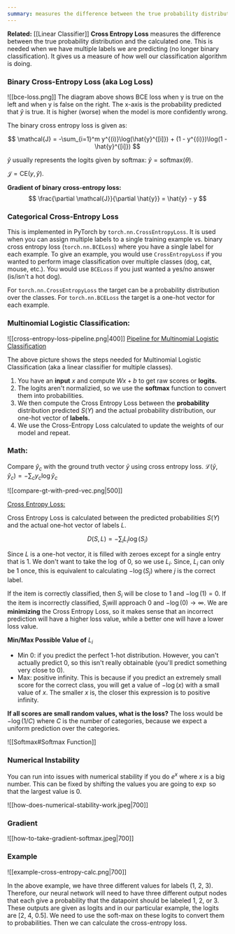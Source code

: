 ```yaml
---
summary: measures the difference between the true probability distribution and the calculated one.
---
```


**Related:** [[Linear Classifier]]
**Cross Entropy Loss** measures the difference between the true probability distribution and the calculated one. This is needed when we have multiple labels we are predicting (no longer binary classification). It gives us a measure of how well our classification algorithm is doing.

### Binary Cross-Entropy Loss (aka Log Loss)
![[bce-loss.png]]
The diagram above shows BCE loss when y is true on the left and when y is false on the right. The x-axis is the probability predicted that $\hat{y}$ is true. It is higher (worse) when the model is more confidently wrong.

The binary cross entropy loss is given as:

$$
\mathcal{J} = -\sum_{i=1}^m y^{(i)}\log(\hat{y}^{[i]}) + (1 - y^{(i)})\log(1 - \hat{y}^{[i]})
$$

$\hat{y}$ usually represents the logits given by softmax: $\hat{y} = \text{softmax}(\theta)$.

$\mathcal{J} = \text{CE}(y, \hat{y})$.

**Gradient of binary cross-entropy loss:**
$$
\frac{\partial \mathcal{J}}{\partial \hat{y}} = \hat{y} - y
$$

### Categorical Cross-Entropy Loss
This is implemented in PyTorch by `torch.nn.CrossEntropyLoss`. It is used when you can assign multiple labels to a single training example vs. binary cross entropy loss (`torch.nn.BCELoss`) where you have a single label for each example. To give an example, you would use `CrossEntropyLoss`  if you wanted to perform image classification over multiple classes (dog, cat, mouse, etc.). You would use `BCELoss` if you just wanted a yes/no answer (is/isn't a hot dog).

For `torch.nn.CrossEntropyLoss` the target can be a probability distribution over the classes. For `torch.nn.BCELoss` the target is a one-hot vector for each example.

### Multinomial Logistic Classification:
![[cross-entropy-loss-pipeline.png|400]]
[Pipeline for Multinomial Logistic Classification](https://www.youtube.com/watch?v=tRsSi_sqXjI)

The above picture shows the steps needed for Multinomial Logistic Classification (aka a linear classifier for multiple classes).

1. You have an **input** $x$ and compute $Wx + b$ to get raw scores or **logits.**
2. The logits aren't normalizied, so we use the **softmax** function to convert them into probabilities.
3. We then compute the Cross Entropy Loss between the **probability** distribution predicted $S(Y)$ and the actual probability distribution, our one-hot vector of **labels.**
4. We use the Cross-Entropy Loss calculated to update the weights of our model and repeat.

### Math:
Compare $\hat{y}_c$ with the ground truth vector $\bar{y}$ using cross entropy loss. $\mathcal{L}(\bar{y}, \hat{y}_c) = -\sum_c y_c \log \hat{y}_c$

![[compare-gt-with-pred-vec.png|500]]

[Cross Entropy Loss:](https://www.youtube.com/watch?v=tRsSi_sqXjI)

Cross Entropy Loss is calculated between the predicted probabilities $S(Y)$ and the actual one-hot vector of labels $L$.

$$
D(S, L) = - \sum_i L_i \log(S_i)
$$

Since $L$ is a one-hot vector, it is filled with zeroes except for a single entry that is 1. We don't want to take the $\log$ of $0$, so we use $L_i$. Since, $L_i$ can only be $1$ once, this is equivalent to calculating $-\log(S_j)$ where $j$ is the correct label.

If the item is correctly classified, then $S_i$ will be close to $1$ and $-\log(1)= 0$. If the item is incorrectly classified, $S_i$will approach 0 and $-\log(0) \rightarrow \infty$. We are **minimizing** the Cross Entropy Loss, so it makes sense that an incorrect prediction will have a higher loss value, while a better one will have a lower loss value.

**Min/Max Possible Value of** $L_i$
- Min 0: if you predict the perfect 1-hot distribution. However, you can't actually predict 0, so this isn't really obtainable (you'll predict something very close to 0).
- Max: positive infinity. This is because if you predict an extremely small score for the correct class, you will get a value of $-\log(x)$ with a small value of $x$. The smaller $x$ is, the closer this expression is to positive infinity.

**If all scores are small random values, what is the loss?**
The loss would be $-\log(1/C)$ where $C$ is the number of categories, because we expect a uniform prediction over the categories.

![[Softmax#Softmax Function]]

### Numerical Instability
You can run into issues with numerical stability if you do $e^x$ where $x$ is a big number. This can be fixed by shifting the values you are going to $\exp$ so that the largest value is 0.

![[how-does-numerical-stability-work.jpeg|700]]

### Gradient
![[how-to-take-gradient-softmax.jpeg|700]]

### Example
![[example-cross-entropy-calc.png|700]]

In the above example, we have three different values for labels (1, 2, 3). Therefore, our neural network will need to have three different output nodes that each give a probability that the datapoint should be labeled 1, 2, or 3. These outputs are given as logits and in our particular example, the logits are [2, 4, 0.5]. We need to use the soft-max on these logits to convert them to probabilities. Then we can calculate the cross-entropy loss.